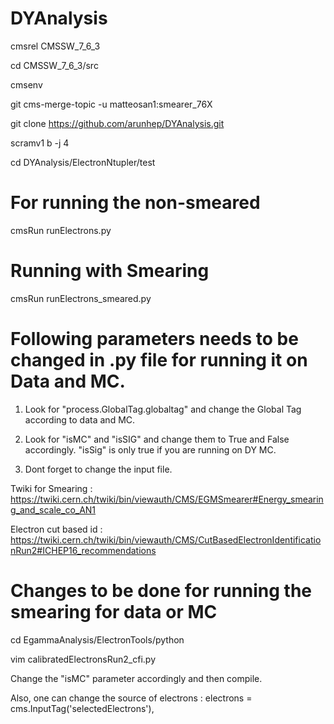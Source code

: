 # DYAnalysis

cmsrel CMSSW_7_6_3

cd CMSSW_7_6_3/src

cmsenv

git cms-merge-topic -u matteosan1:smearer_76X

git clone https://github.com/arunhep/DYAnalysis.git

scramv1 b -j 4

cd DYAnalysis/ElectronNtupler/test

# For running the non-smeared

cmsRun runElectrons.py

# Running with Smearing

cmsRun runElectrons_smeared.py

# Following parameters needs to be changed in .py file for running it on Data and MC.

1. Look for "process.GlobalTag.globaltag" and change the Global Tag according to data and MC.

2. Look for "isMC" and "isSIG" and change them to True and False accordingly. "isSig" is only true if you are running on DY MC.

3. Dont forget to change the input file.

Twiki for Smearing : https://twiki.cern.ch/twiki/bin/viewauth/CMS/EGMSmearer#Energy_smearing_and_scale_co_AN1

Electron cut based id : https://twiki.cern.ch/twiki/bin/viewauth/CMS/CutBasedElectronIdentificationRun2#ICHEP16_recommendations

# Changes to be done for running the smearing for data or MC

cd EgammaAnalysis/ElectronTools/python

vim calibratedElectronsRun2_cfi.py

Change the "isMC" parameter accordingly and then compile.

Also, one can change the source of electrons : electrons = cms.InputTag('selectedElectrons'),

